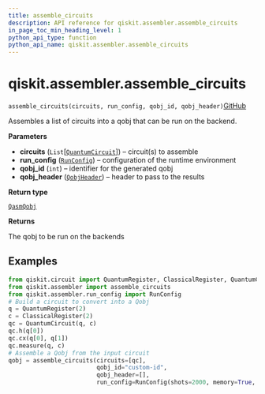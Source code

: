 ```yaml
---
title: assemble_circuits
description: API reference for qiskit.assembler.assemble_circuits
in_page_toc_min_heading_level: 1
python_api_type: function
python_api_name: qiskit.assembler.assemble_circuits
---
```


# qiskit.assembler.assemble\_circuits

<span id="qiskit.assembler.assemble_circuits" />

`assemble_circuits(circuits, run_config, qobj_id, qobj_header)`[GitHub](https://github.com/qiskit/qiskit/tree/stable/0.42/qiskit/assembler/assemble_circuits.py "view source code")

Assembles a list of circuits into a qobj that can be run on the backend.

**Parameters**

*   **circuits** (`List`\[[`QuantumCircuit`](qiskit.circuit.QuantumCircuit "qiskit.circuit.quantumcircuit.QuantumCircuit")]) – circuit(s) to assemble
*   **run\_config** ([`RunConfig`](qiskit.assembler.RunConfig "qiskit.assembler.run_config.RunConfig")) – configuration of the runtime environment
*   **qobj\_id** (`int`) – identifier for the generated qobj
*   **qobj\_header** ([`QobjHeader`](qiskit.qobj.QobjHeader "qiskit.qobj.common.QobjHeader")) – header to pass to the results

**Return type**

[`QasmQobj`](qiskit.qobj.QasmQobj "qiskit.qobj.qasm_qobj.QasmQobj")

**Returns**

The qobj to be run on the backends

## Examples

```python
from qiskit.circuit import QuantumRegister, ClassicalRegister, QuantumCircuit
from qiskit.assembler import assemble_circuits
from qiskit.assembler.run_config import RunConfig
# Build a circuit to convert into a Qobj
q = QuantumRegister(2)
c = ClassicalRegister(2)
qc = QuantumCircuit(q, c)
qc.h(q[0])
qc.cx(q[0], q[1])
qc.measure(q, c)
# Assemble a Qobj from the input circuit
qobj = assemble_circuits(circuits=[qc],
                         qobj_id="custom-id",
                         qobj_header=[],
                         run_config=RunConfig(shots=2000, memory=True, init_qubits=True))
```

